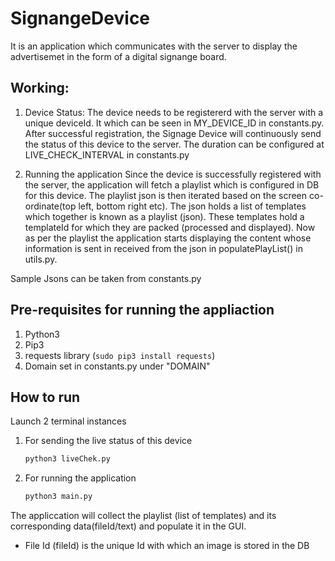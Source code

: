 # SignangeDevice
It is an application which communicates with the server to display the advertisemet in the form of a digital signange board.

## Working:
1. Device Status:
The device needs to be registererd with the server with a unique deviceId. It which can be seen in MY_DEVICE_ID in constants.py. After successful registration, the Signage Device will continuously send the status of this device to the server. The duration can be configured at LIVE_CHECK_INTERVAL in constants.py

2. Running the application 
Since the device is successfully registered with the server, the application will fetch a playlist which is configured in DB for this device. The playlist json is then iterated based on the screen co-ordinate(top left, bottom right etc). The json holds a list of templates which together is known as a playlist (json). These templates hold a templateId for which they are packed (processed and displayed). Now as per the playlist the application starts displaying the content whose information is sent in received from the json in populatePlayList() in utils.py.

Sample Jsons can be taken from constants.py

## Pre-requisites for running the appliaction
1. Python3
2. Pip3
3. requests library (```sudo pip3 install requests```)
4. Domain set in constants.py under "DOMAIN"

## How to run
Launch 2 terminal instances
1. For sending the live status of this device 
    ```bash 
    python3 liveChek.py
    ```

2. For running the application
    ```bash 
    python3 main.py
    ```

The appliccation will collect the playlist (list of templates) and its corresponding data(fileId/text) and populate it in the GUI.
* File Id (fileId) is the unique Id with which an image is stored in the DB
